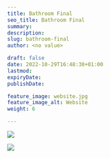 ```yaml
---
title: Bathroom Final
seo_title: Bathroom Final
summary: 
description: 
slug: bathroom-final
author: <no value>

draft: false
date: 2022-10-29T16:48:38+01:00
lastmod:
expiryDate:
publishDate:

feature_image: website.jpg
feature_image_alt: Website
weight: 6

---
```




![](/images/5768.jpeg) 

![](/images/5773.jpeg) 


